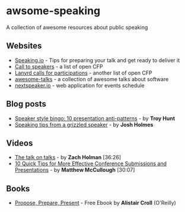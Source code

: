 awsome-speaking
===============

A collection of awesome resources about public speaking

## Websites
* [Speaking.io](http://speaking.io) - Tips for preparing your talk and get ready to deliver it
* [Call to speakers](https://calltospeakers.com) - a list of open CFP
* [Lanyrd calls for participations](http://lanyrd.com/calls/) - another list of open CFP
* [awesome-talks](https://github.com/JanVanRyswyck/awesome-talks) - a collection of awesome talks about software
* [nextspeaker.io](http://nextspeaker.io/) - web application for events schedule

## Blog posts
* [Speaker style bingo: 10 presentation anti-patterns](http://www.troyhunt.com/2015/06/speaker-style-bingo-10-presentation.html) - by **Troy Hunt**
* [Speaking tips from a grizzled speaker](http://www.joshholmes.com/blog/2014/01/17/speaking-tips-grizzled-speaker/) - by **Josh Holmes**

## Videos
* [The talk on talks](http://devslovebacon.com/conferences/bacon-2014/talks/the-talk-on-talks) - by **Zach Holman** [36:26]
* [10 Quick Tips for More Effective Conference Submissions and Presentations](https://www.youtube.com/watch?v=fJz4JJIchaY) - by **Matthew McCullough** [30:07]

## Books
* [Propose, Prepare, Present](http://shop.oreilly.com/product/0636920027096.do) - Free Ebook by **Alistair Croll** (O'Reilly)

